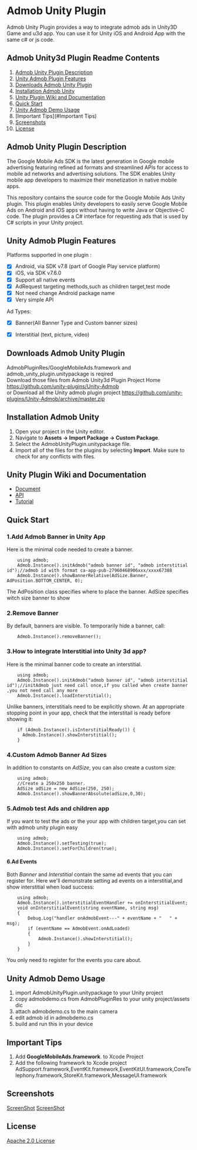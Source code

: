 Admob Unity Plugin
==============================

Admob Unity Plugin provides a way to integrate admob ads in Unity3D Game and u3d app.
You can use it for Unity iOS and Android App with the same c# or js code.

## Admob Unity3d Plugin Readme Contents

1. [Admob Unity Plugin Description](#Admob-Unity-Plugin-Description)
2. [Unity Admob Plugin Features](#Unity-Admob-Plugin-Features)
3. [Downloads Admob Unity Plugin](#Downloads-Admob-Unity-Plugin)
4. [Installation Admob Unity](#Installation-Admob-Unity)
5. [Unity Plugin Wiki and Documentation](#Unity-Plugin-Wiki-and-Documentation)
6. [Quick Start](#quick-start)
7. [Unity Admob Demo Usage](#Unity-Admob-Demo-Usage)
8. [Important Tips](#Important Tips)
9. [Screenshots](#screenshots)
10. [License](#License)

## Admob Unity Plugin Description
The Google Mobile Ads SDK is the latest generation in Google mobile advertising featuring refined ad formats and streamlined APIs for access to mobile ad networks and advertising solutions. The SDK enables Unity mobile app developers to maximize their monetization in native mobile apps.

This repository contains the source code for the Google Mobile Ads Unity plugin. This plugin enables Unity developers to easily serve Google Mobile Ads on Android and iOS apps without having to write Java or Objective-C code. The plugin provides a C# interface for requesting ads that is used by C# scripts in your Unity project.

## Unity Admob Plugin Features
Platforms supported in one plugin :
- [x] Android, via SDK v7.8 (part of Google Play service platform)
- [x] iOS, via SDK v7.6.0
- [x] Support all native events
- [x] AdRequest targeting methods,such as children target,test mode
- [x] Not need change Android package name
- [x] Very simple API

Ad Types:
- [x] Banner(All Banner Type and Custom banner sizes)
- [x] Interstitial (text, picture, video)


## Downloads Admob Unity Plugin
AdmobPluginRes/GoogleMobileAds.framework and admob_unity_plugin.unitypackage is reqired <br/>
Download those files from Admob Unity3d Plugin Project Home https://github.com/unity-plugins/Unity-Admob <br/>
or Download all the Unity admob plugin project https://github.com/unity-plugins/Unity-Admob/archive/master.zip<br/>

## Installation Admob Unity
1. Open your project in the Unity editor.
2. Navigate to **Assets -> Import Package -> Custom Package**.
3. Select the AdmobUnityPlugin.unitypackage file.
4. Import all of the files for the plugins by selecting **Import**. Make sure
   to check for any conflicts with files.

## Unity Plugin Wiki and Documentation
* [Document](https://github.com/unity-plugins/Unity-Admob/wiki/Admob-Unity-Plugin-Document)
* [API](https://github.com/unity-plugins/Unity-Admob/wiki/Admob-Unity-Plugin-API)
* [Tutorial](https://github.com/unity-plugins/Unity-Admob/wiki/How-to-Use-Admob-Plugin-for-Unity)

## Quick Start
### 1.Add Admob Banner in Unity App 
Here is the minimal code needed to create a banner.
```
    using admob;
    Admob.Instance().initAdmob("admob banner id", "admob interstitial id");//admob id with format ca-app-pub-27960468906xxx/xxxx67388
    Admob.Instance().showBannerRelative(AdSize.Banner, AdPosition.BOTTOM_CENTER, 0);

```

The AdPosition class specifies where to place the banner. AdSize specifies witch size banner to show

### 2.Remove Banner 
By default, banners are visible. To temporarily hide a banner, call:
```
    Admob.Instance().removeBanner();
```

### 3.How to integrate Interstitial into Unity 3d app?

Here is the minimal banner code to create an interstitial.
```
    using admob;
    Admob.Instance().initAdmob("admob banner id", "admob interstitial id");//initAdmob just need call once,if you called when create banner ,you not need call any more
    Admob.Instance().loadInterstitial(); 
```
Unlike banners, interstitials need to be explicitly shown. At an appropriate
stopping point in your app, check that the interstitail is ready before
showing it:
```
    if (Admob.Instance().isInterstitialReady()) {
      Admob.Instance().showInterstitial();
    }
```
### 4.Custom Admob Banner Ad Sizes
In addition to constants on _AdSize_, you can also create a custom size:
```
    using admob;
    //Create a 250x250 banner.
    AdSize adSize = new AdSize(250, 250);
    Admob.Instance().showBannerAbsolute(adSize,0,30);
```
### 5.Admob test Ads and children app
If you want to test the ads or the your app with children target,you can set with admob unity plugin easy
```
    using admob;
    Admob.Instance().setTesting(true);
    Admob.Instance().setForChildren(true);
```
#### 6.Ad Events
Both _Banner_ and _Interstitial_ contain the same ad events that you can
register for. 
Here we'll demonstrate setting ad events on a interstitial,and show interstitial when load success:
```
    using admob;
    Admob.Instance().interstitialEventHandler += onInterstitialEvent;
    void onInterstitialEvent(string eventName, string msg)
    {
        Debug.Log("handler onAdmobEvent---" + eventName + "   " + msg);
        if (eventName == AdmobEvent.onAdLoaded)
        {
            Admob.Instance().showInterstitial();
        }
    }
```
You only need to register for the events you care about.

## Unity Admob Demo Usage
1. import AdmobUnityPlugin.unitypackage to your Unity project
2. copy admobdemo.cs from AdmobPluginRes to your unity project/assets dic
3. attach admobdemo.cs to the main camera
4. edit  admob id  in admobdemo.cs
5. build and run this in your device

## Important Tips
1. Add **GoogleMobileAds.framework**. to Xcode Project
2. Add the following framework to Xcode project
    AdSupport.framework,EventKit.framework,EventKitUI.framework,CoreTelephony.framework,StoreKit.framework,MessageUI.framework

## Screenshots
[ScreenShot](https://github.com/unity-plugins/Unity-Admob/blob/master/doc/android_banner.jpg) 
[ScreenShot](https://github.com/unity-plugins/Unity-Admob/blob/master/doc/android_full.jpg) 

## License
[Apache 2.0 License](http://www.apache.org/licenses/LICENSE-2.0.html)